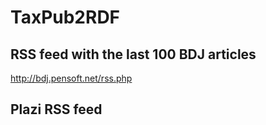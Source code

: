 # TaxPub2RDF

## RSS feed with the last 100 BDJ articles

 http://bdj.pensoft.net/rss.php

## Plazi RSS feed


